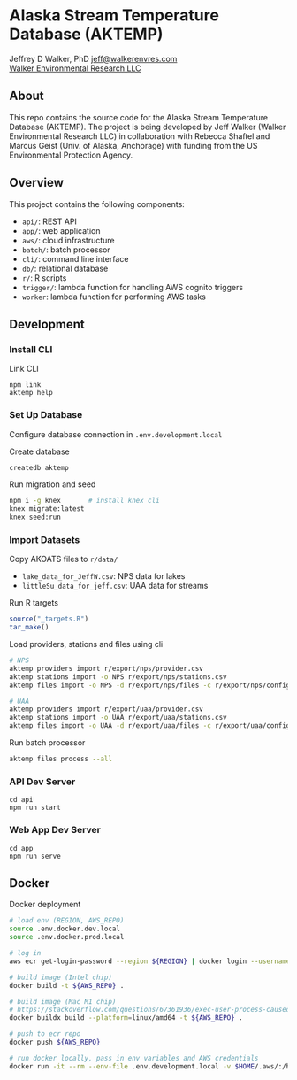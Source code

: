 Alaska Stream Temperature Database (AKTEMP)
===========================================

Jeffrey D Walker, PhD <jeff@walkerenvres.com>  
[Walker Environmental Research LLC](https://walkerenvres.com)

## About

This repo contains the source code for the Alaska Stream Temperature Database (AKTEMP). The project is being developed by Jeff Walker (Walker Environmental Research LLC) in collaboration with Rebecca Shaftel and Marcus Geist (Univ. of Alaska, Anchorage) with funding from the US Environmental Protection Agency.

## Overview

This project contains the following components:

- `api/`: REST API
- `app/`: web application
- `aws/`: cloud infrastructure
- `batch/`: batch processor
- `cli/`: command line interface
- `db/`: relational database
- `r/`: R scripts
- `trigger/`: lambda function for handling AWS cognito triggers
- `worker`: lambda function for performing AWS tasks

## Development

### Install CLI

Link CLI

```
npm link
aktemp help
```

### Set Up Database

Configure database connection in `.env.development.local`

Create database

```sh
createdb aktemp
```

Run migration and seed

```sh
npm i -g knex       # install knex cli
knex migrate:latest
knex seed:run
```

### Import Datasets

Copy AKOATS files to `r/data/`

- `lake_data_for_JeffW.csv`: NPS data for lakes
- `littleSu_data_for_jeff.csv`: UAA data for streams

Run R targets

```r
source("_targets.R")
tar_make()
```

Load providers, stations and files using cli

```sh
# NPS
aktemp providers import r/export/nps/provider.csv
aktemp stations import -o NPS r/export/nps/stations.csv
aktemp files import -o NPS -d r/export/nps/files -c r/export/nps/config.json r/export/nps/filelist.csv

# UAA
aktemp providers import r/export/uaa/provider.csv
aktemp stations import -o UAA r/export/uaa/stations.csv
aktemp files import -o UAA -d r/export/uaa/files -c r/export/uaa/config.json r/export/uaa/filelist.csv
```

Run batch processor

```sh
aktemp files process --all
```

### API Dev Server

```
cd api
npm run start
```

### Web App Dev Server

```
cd app
npm run serve
```

## Docker

Docker deployment

```bash
# load env (REGION, AWS_REPO)
source .env.docker.dev.local
source .env.docker.prod.local

# log in
aws ecr get-login-password --region ${REGION} | docker login --username AWS --password-stdin ${AWS_REPO}

# build image (Intel chip)
docker build -t ${AWS_REPO} .

# build image (Mac M1 chip)
# https://stackoverflow.com/questions/67361936/exec-user-process-caused-exec-format-error-in-aws-fargate-service
docker buildx build --platform=linux/amd64 -t ${AWS_REPO} .

# push to ecr repo
docker push ${AWS_REPO}

# run docker locally, pass in env variables and AWS credentials
docker run -it --rm --env-file .env.development.local -v $HOME/.aws/:/home/node/.aws ${AWS_REPO} node index.js help
```
